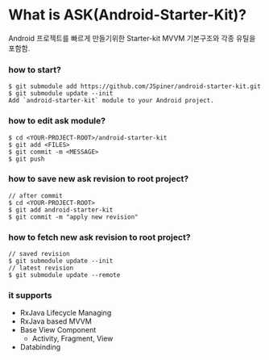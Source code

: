 # What is ASK(Android-Starter-Kit)?
Android 프로젝트를 빠르게 만들기위한 Starter-kit
MVVM 기본구조와 각종 유틸을 포함함.

### how to start?
```
$ git submodule add https://github.com/JSpiner/android-starter-kit.git
$ git submodule update --init
Add `android-starter-kit` module to your Android project.
```

### how to edit ask module?
```
$ cd <YOUR-PROJECT-ROOT>/android-starter-kit
$ git add <FILES>
$ git commit -m <MESSAGE>
$ git push 
```

### how to save new ask revision to root project?
```
// after commit
$ cd <YOUR-PROJECT-ROOT>
$ git add android-starter-kit
$ git commit -m "apply new revision"
```

### how to fetch new ask revision to root project?
```
// saved revision
$ git submodule update --init
// latest revision
$ git submodule update --remote
```

### it supports
- RxJava Lifecycle Managing
- RxJava based MVVM
- Base View Component
  - Activity, Fragment, View
- Databinding
